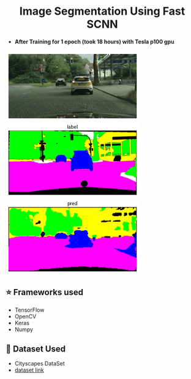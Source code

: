 <h1 align="center">Image Segmentation Using Fast SCNN</h1>

- <h4> After Training for 1 epoch (took 18 hours) with Tesla p100 gpu </h4>

![](https://github.com/Akhil-Tony/Image_Segmentation-Fast_SCNN-Research-Paper-Custom-Build/blob/master/image1.png) 
<br>
![](https://github.com/Akhil-Tony/Image_Segmentation-Fast_SCNN-Research-Paper-Custom-Build/blob/master/label1.png)
<br>
![](https://github.com/Akhil-Tony/Image_Segmentation-Fast_SCNN-Research-Paper-Custom-Build/blob/master/pred1.png)

## :star: Frameworks used
- TensorFlow
- OpenCV
- Keras
- Numpy

## :file_folder: Dataset Used
- Cityscapes DataSet
- <a href src="https://www.cityscapes-dataset.com/" >dataset link </a> 
